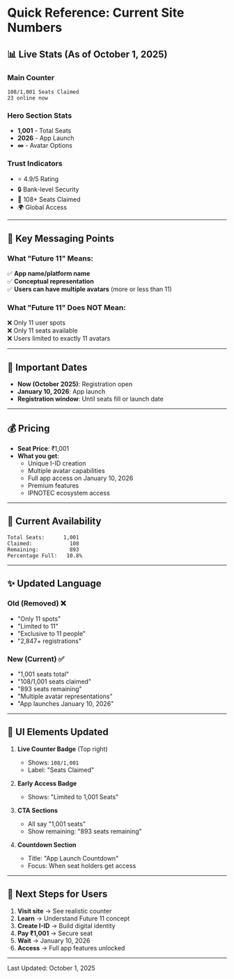# Quick Reference: Current Site Numbers

## 📊 Live Stats (As of October 1, 2025)

### Main Counter
```
108/1,001 Seats Claimed
23 online now
```

### Hero Section Stats
- **1,001** - Total Seats
- **2026** - App Launch  
- **∞** - Avatar Options

### Trust Indicators
- ⭐ 4.9/5 Rating
- 🔒 Bank-level Security
- 👥 108+ Seats Claimed
- 🌍 Global Access

---

## 🎯 Key Messaging Points

### What "Future 11" Means:
✅ **App name/platform name**  
✅ **Conceptual representation**  
✅ **Users can have multiple avatars** (more or less than 11)  

### What "Future 11" Does NOT Mean:
❌ Only 11 user spots  
❌ Only 11 seats available  
❌ Users limited to exactly 11 avatars  

---

## 📅 Important Dates

- **Now (October 2025)**: Registration open
- **January 10, 2026**: App launch
- **Registration window**: Until seats fill or launch date

---

## 💰 Pricing

- **Seat Price**: ₹1,001
- **What you get**: 
  - Unique I-ID creation
  - Multiple avatar capabilities
  - Full app access on January 10, 2026
  - Premium features
  - IPNOTEC ecosystem access

---

## 🔢 Current Availability

```
Total Seats:      1,001
Claimed:            108
Remaining:          893
Percentage Full:   10.8%
```

---

## ✨ Updated Language

### Old (Removed) ❌
- "Only 11 spots"
- "Limited to 11"
- "Exclusive to 11 people"
- "2,847+ registrations"

### New (Current) ✅
- "1,001 seats total"
- "108/1,001 seats claimed"
- "893 seats remaining"
- "Multiple avatar representations"
- "App launches January 10, 2026"

---

## 🎨 UI Elements Updated

1. **Live Counter Badge** (Top right)
   - Shows: `108/1,001`
   - Label: "Seats Claimed"

2. **Early Access Badge**
   - Shows: "Limited to 1,001 Seats"

3. **CTA Sections**
   - All say "1,001 seats"
   - Show remaining: "893 seats remaining"

4. **Countdown Section**
   - Title: "App Launch Countdown"
   - Focus: When seat holders get access

---

## 🚀 Next Steps for Users

1. **Visit site** → See realistic counter
2. **Learn** → Understand Future 11 concept
3. **Create I-ID** → Build digital identity
4. **Pay ₹1,001** → Secure seat
5. **Wait** → January 10, 2026
6. **Access** → Full app features unlocked

---

Last Updated: October 1, 2025
